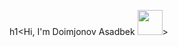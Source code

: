 h1<Hi, I'm Doimjonov Asadbek
<img src="https://media2.giphy.com/media/gM5qFksULw54NMWyry/giphy_s.gif?cid=ecf05e47ep48ymkf8vwfb6jh2vedueqs6ia2o5snyw5mrrmk&rid=giphy_s.gif&ct=s" width="40px">>
